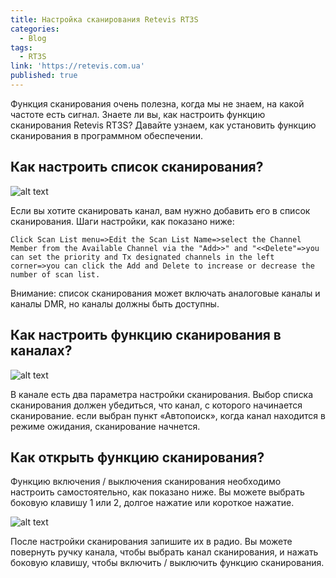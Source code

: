 ```yaml
---
title: Настройка сканирования Retevis RT3S
categories:
  - Blog
tags:
  - RT3S
link: 'https://retevis.com.ua'
published: true
---
```

Функция сканирования очень полезна, когда мы не знаем, на какой частоте есть сигнал. Знаете ли вы, как настроить функцию сканирования Retevis RT3S? Давайте узнаем, как установить функцию сканирования в программном обеспечении.

## Как настроить список сканирования?

![alt text](https://www.ailunce.com/UploadedMedia/image/20190801/6370026887719746859828810.jpg "Logo Title Text 1")

Если вы хотите сканировать канал, вам нужно добавить его в список сканирования. Шаги настройки, как показано ниже:

	Click Scan List menu=>Edit the Scan List Name=>select the Channel Member from the Available Channel via the "Add>>" and "<<Delete"=>you can set the priority and Tx designated channels in the left corner=>you can click the Add and Delete to increase or decrease the number of scan list. 

Внимание: список сканирования может включать аналоговые каналы и каналы DMR, но каналы должны быть доступны.

## Как настроить функцию сканирования в каналах?

![alt text](https://www.ailunce.com/UploadedMedia/image/20190801/6370027121626553208588854.jpg "Logo Title Text 1")

В канале есть два параметра настройки сканирования. Выбор списка сканирования должен убедиться, что канал, с которого начинается сканирование. если выбран пункт «Автопоиск», когда канал находится в режиме ожидания, сканирование начнется.

## Как открыть функцию сканирования?

Функцию включения / выключения сканирования необходимо настроить самостоятельно, как показано ниже. Вы можете выбрать боковую клавишу 1 или 2, долгое нажатие или короткое нажатие.

![alt text](https://www.ailunce.com/UploadedMedia/image/20190805/6370060007386431139165907.jpg "Logo Title Text 1")

После настройки сканирования запишите их в радио. Вы можете повернуть ручку канала, чтобы выбрать канал сканирования, и нажать боковую клавишу, чтобы включить / выключить функцию сканирования.
